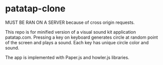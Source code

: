 # patatap-clone

MUST BE RAN ON A SERVER because of cross origin requests.

This repo is for minified version of a visual sound kit application patatap.com. Pressing a key on keyboard generates circle at random point of the screen and plays a sound. Each key has unique circle color and sound.

The app is implemented with Paper.js and howler.js libraries.
